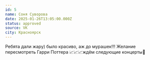 ```yaml
---
id: 5
name: Соня Суворова
date: 2025-01-26T13:05:00.000Z
status: approved
source: VK
city: Красноярск
---
```

Ребята дали жару) было красиво, аж до мурашек!!! Желание пересмотреть Гарри Поттера 📈📈📈ждём следующие концерты💫